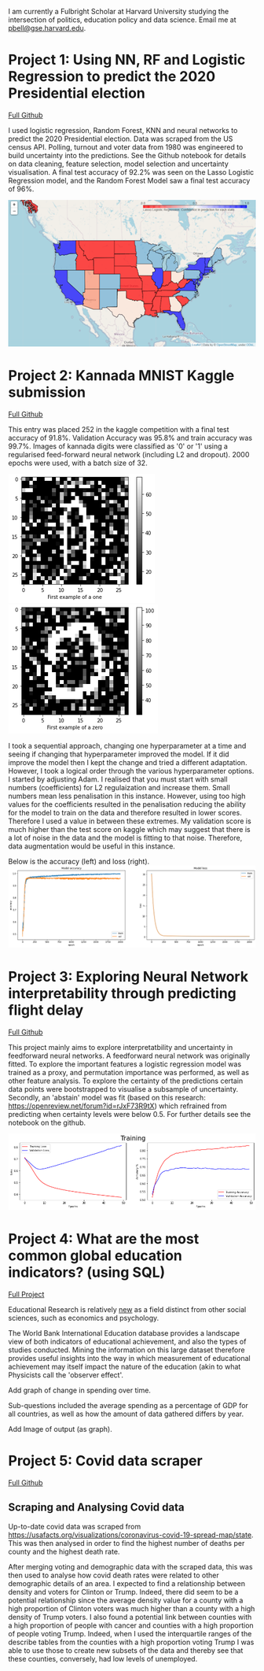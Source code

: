I am currently a Fulbright Scholar at Harvard University studying the intersection of politics, education policy and data science. Email me at pbell@gse.harvard.edu.

# **Project 1: Using NN, RF and Logistic Regression to predict the 2020 Presidential election**
[Full Github](https://github.com/pfvbell/president)

I used logistic regression, Random Forest, KNN and neural networks to predict the 2020 Presidential election. Data was scraped from the US census API. Polling, turnout and voter data from 1980 was engineered to build uncertainty into the predictions. See the Github notebook for details on data cleaning, feature selection, model selection and uncertainty visualisation. A final test accuracy of 92.2% was seen on the Lasso Logistic Regression model, and the Random Forest Model saw a final test accuracy of 96%.

![](/images/lasso_preds_map_2.png)

# **Project 2: Kannada MNIST Kaggle submission**
[Full Github](/images/kannada_neuralnetwork_kaggle)

This entry was placed 252 in the kaggle competition with a final test accuracy of 91.8%. Validation Accuracy was 95.8% and train accuracy was 99.7%.
Images of kannada digits were classified as '0' or '1' using a regularised feed-forward neural network (including L2 and dropout). 2000 epochs were used, with a batch size of 32.

![](/images/one.png) ![](/images/zero.png)

I took a sequential approach, changing one hyperparameter at a time and seeing if changing that hyperparameter improved the model. If it did improve the model then I kept the change and tried a different adaptation. However, I took a logical order through the various hyperparameter options. I started by adjusting Adam. I realised that you must start with small numbers (coefficients) for L2 regulaization and increase them. Small numbers mean less penalisation in this instance. However, using too high values for the coefficients resulted in the penalisation reducing the ability for the model to train on the data and therefore resulted in lower scores. Therefore I used a value in between these extremes. My validation score is much higher than the test score on kaggle which may suggest that there is a lot of noise in the data and the model is fitting to that noise. Therefore, data augmentation would be useful in this instance.

Below is the accuracy (left) and loss (right).
![](/images/Accuracy%20and%20Loss.png)


# **Project 3: Exploring Neural Network interpretability through predicting flight delay**
[Full Github](https://github.com/pfvbell/Flights_ANN/blob/main/README.md)

This project mainly aims to explore interpretatbility and uncertainty in feedforward neural networks. A feedforward neural network was originally fitted. To explore the important features a logistic regression model was trained as a proxy, and permutation importance was performed, as well as other feature analysis. To explore the certainty of the predictions certain data points were bootstrapped to visualise a subsample of uncertainty. Secondly, an 'abstain' model was fit (based on this research: https://openreview.net/forum?id=rJxF73R9tX) which refrained from predicting when certainty levels were below 0.5. For further details see the notebook on the github.

![](/images/train_val_loss.png)


# **Project 4: What are the most common global education indicators? (using SQL)**
[Full Project](https://www.kaggle.com/philipbell/sql-world-bank)

Educational Research is relatively [new](http://https://tannerlectures.utah.edu/Allen%20manuscript.pdf) as a field distinct from other social sciences, such as economics and psychology. 

The World Bank International Education database provides a landscape view of both indicators of educational achievement, and also the types of studies conducted. Mining the information on this large dataset therefore provides useful insights into the way in which measurement of educational achievement may itself impact the nature of the education (akin to what Physicists call the 'observer effect'.

Add graph of change in spending over time.

Sub-questions included the average spending as a percentage of GDP for all countries, as well as how the amount of data gathered differs by year.

Add Image of output (as graph).

# **Project 5: Covid data scraper**
[Full Github](https://github.com/pfvbell/covid_data_scraper)

## Scraping and Analysing Covid data

Up-to-date covid data was scraped from https://usafacts.org/visualizations/coronavirus-covid-19-spread-map/state. This was then analysed in order to find the highest number of deaths per county and the highest death rate.

After merging voting and demographic data with the scraped data, this was then used to analyse how covid death rates were related to other demographic details of an area. I expected to find a relationship between density and voters for Clinton or Trump. Indeed, there did seem to be a potential relationship since the average density value for a county with a high proportion of Clinton voters was much higher than a county with a high density of Trump voters. I also found a potential link between counties with a high proportion of people with cancer and counties with a high proportion of people voting Trump. Indeed, when I used the interquartile ranges of the describe tables from the counties with a high proportion voting Trump I was able to use those to create new subsets of the data and thereby see that these counties, conversely, had low levels of unemployed.

